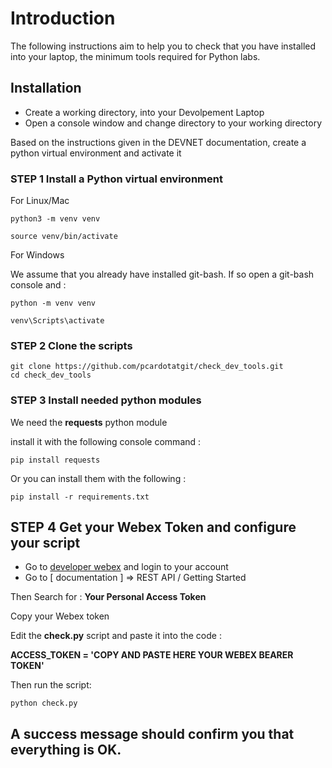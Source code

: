 # Introduction

The following instructions aim to help you to check that you have installed into your laptop, the minimum tools required for Python labs.

## Installation

- Create a working directory, into your Devolpement Laptop
- Open a console window and change directory to your working directory

Based on the instructions given in the DEVNET documentation, create a python virtual environment and activate it

### STEP 1 Install a Python virtual environment

For Linux/Mac 

	python3 -m venv venv
	
	source venv/bin/activate

For Windows 
	
We assume that you already have installed git-bash.  If so open a git-bash console and :

	python -m venv venv 
	
	venv\Scripts\activate

### STEP 2 Clone the scripts

	git clone https://github.com/pcardotatgit/check_dev_tools.git
	cd check_dev_tools
	
### STEP 3 Install needed python modules

We need the **requests** python module

install it with the following console command :

	pip install requests
	
Or you can install them with the following  :
	
	pip install -r requirements.txt

## STEP 4 Get your Webex Token and configure your script

- Go to [developer webex](https://developer.webex.com) and login to your account
- Go to [ documentation ] => REST API / Getting Started

Then Search for : **Your Personal Access Token**

Copy your Webex token

Edit the **check.py** script and paste it into the code :

**ACCESS_TOKEN = 'COPY AND PASTE HERE YOUR WEBEX BEARER TOKEN'**

Then run the script: 

	python check.py

## A success message should confirm you that everything is OK.


